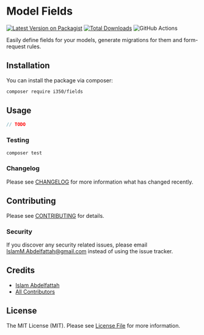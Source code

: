 # Model Fields

[![Latest Version on Packagist](https://img.shields.io/packagist/v/i350/fields.svg?style=flat-square)](https://packagist.org/packages/i350/fields)
[![Total Downloads](https://img.shields.io/packagist/dt/i350/fields.svg?style=flat-square)](https://packagist.org/packages/i350/fields)
![GitHub Actions](https://github.com/i350/fields/actions/workflows/main.yml/badge.svg)

Easily define fields for your models, generate migrations for them and form-request rules.

## Installation

You can install the package via composer:

```bash
composer require i350/fields
```

## Usage

```php
// TODO
```

### Testing

```bash
composer test
```

### Changelog

Please see [CHANGELOG](CHANGELOG.md) for more information what has changed recently.

## Contributing

Please see [CONTRIBUTING](CONTRIBUTING.md) for details.

### Security

If you discover any security related issues, please email IslamM.Abdelfattah@gmail.com instead of using the issue tracker.

## Credits

-   [Islam Abdelfattah](https://github.com/i350)
-   [All Contributors](../../contributors)

## License

The MIT License (MIT). Please see [License File](LICENSE.md) for more information.
